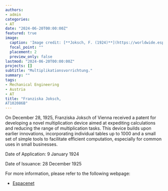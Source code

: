 ```yaml
---
authors:
- admin
categories:
- AT
date: "2024-06-20T00:00:00Z"
featured: true
image:
  caption: 'Image credit: [**Joksch, F. (1924)**](https://worldwide.espacenet.com/patent/search/family/003620666/publication/AT102086B?q=pn%3DAT102086B)'
  focal_point: ""
  placement: 2
  preview_only: false
lastmod: "2024-06-20T00:00:00Z"
projects: []
subtitle: "Multiplikationsvorrichtung."
summary: ""
tags:
- Mechanical Engineering
- Austria
- AT
title: "Franziska Joksch, 
AT102086B"
---
```


On December 28, 1925, Franziska Joksch of Vienna received a patent for developing a novel multiplication device aimed at expediting calculations and reducing the range of multiplication tasks. This device builds upon earlier innovations, incorporating individual tables up to 1000 and a small set of simple tools to facilitate efficient computation, especially for common uses in small businesses.

Date of Application: 9 January 1924

Date of Issuance: 28 December 1925

For more information, please refer to the following webpage: 

- [Espacenet](https://worldwide.espacenet.com/patent/search/family/003620666/publication/AT102086B?q=pn%3DAT102086B)
